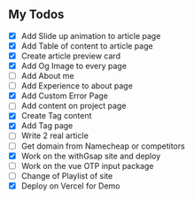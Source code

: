 ## My Todos

- [x] Add Slide up animation to article page
- [x] Add Table of content to article page
- [x] Create article preview card
- [x] Add Og Image to every page
- [ ] Add About me
- [ ] Add Experience to about page
- [x] Add Custom Error Page
- [ ] Add content on project page
- [x] Create Tag content
- [x] Add Tag page
- [ ] Write 2 real article
- [ ] Get domain from Namecheap or competitors
- [x] Work on the withGsap site and deploy
- [ ] Work on the vue OTP input package
- [ ] Change of Playlist of site
- [x] Deploy on Vercel for Demo
